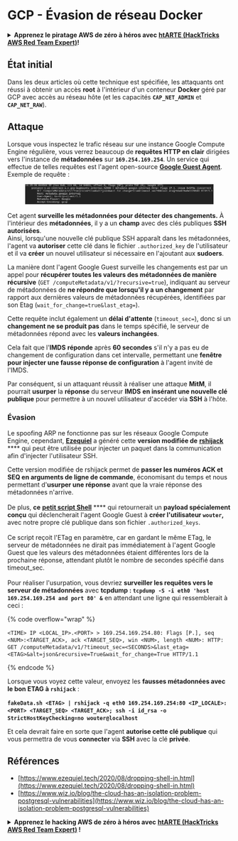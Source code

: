 # GCP - Évasion de réseau Docker

<details>

<summary><strong>Apprenez le piratage AWS de zéro à héros avec</strong> <a href="https://training.hacktricks.xyz/courses/arte"><strong>htARTE (HackTricks AWS Red Team Expert)</strong></a><strong>!</strong></summary>

Autres moyens de soutenir HackTricks :

* Si vous souhaitez voir votre **entreprise annoncée dans HackTricks** ou **télécharger HackTricks en PDF**, consultez les [**PLANS D'ABONNEMENT**](https://github.com/sponsors/carlospolop)!
* Obtenez le [**merchandising officiel PEASS & HackTricks**](https://peass.creator-spring.com)
* Découvrez [**La Famille PEASS**](https://opensea.io/collection/the-peass-family), notre collection d'[**NFTs**](https://opensea.io/collection/the-peass-family) exclusifs
* **Rejoignez le** 💬 [**groupe Discord**](https://discord.gg/hRep4RUj7f) ou le [**groupe Telegram**](https://t.me/peass) ou **suivez** moi sur **Twitter** 🐦 [**@carlospolopm**](https://twitter.com/carlospolopm)**.**
* **Partagez vos astuces de piratage en soumettant des PR aux dépôts github** [**HackTricks**](https://github.com/carlospolop/hacktricks) et [**HackTricks Cloud**](https://github.com/carlospolop/hacktricks-cloud).

</details>

## État initial

Dans les deux articles où cette technique est spécifiée, les attaquants ont réussi à obtenir un accès **root** à l'intérieur d'un conteneur **Docker** géré par GCP avec accès au réseau hôte (et les capacités **`CAP_NET_ADMIN`** et **`CAP_NET_RAW`**).

## Attaque

Lorsque vous inspectez le trafic réseau sur une instance Google Compute Engine régulière, vous verrez beaucoup de **requêtes HTTP en clair** dirigées vers l'instance de **métadonnées** sur **`169.254.169.254`**. Un service qui effectue de telles requêtes est l'agent open-source [**Google Guest Agent**](https://github.com/GoogleCloudPlatform/guest-agent). Exemple de requête :

<figure><img src="../../../.gitbook/assets/image (1) (4).png" alt=""><figcaption></figcaption></figure>

Cet agent **surveille les métadonnées pour détecter des changements.** À l'intérieur des **métadonnées**, il y a un **champ** avec des clés publiques **SSH autorisées**.\
Ainsi, lorsqu'une nouvelle clé publique SSH apparaît dans les métadonnées, l'agent va **autoriser** cette clé dans le fichier `.authorized_key` de l'utilisateur et il va **créer** un nouvel utilisateur si nécessaire en l'ajoutant aux **sudoers**.

La manière dont l'agent Google Guest surveille les changements est par un appel pour **récupérer toutes les valeurs des métadonnées de manière récursive** (`GET /computeMetadata/v1/?recursive=true`), indiquant au serveur de métadonnées de **ne répondre que lorsqu'il y a un changement** par rapport aux dernières valeurs de métadonnées récupérées, identifiées par son Etag (`wait_for_change=true&last_etag=`).

Cette requête inclut également un **délai d'attente** (`timeout_sec=`), donc si un **changement ne se produit pas** dans le temps spécifié, le serveur de métadonnées répond avec les **valeurs inchangées**.

Cela fait que l'**IMDS** **réponde** après **60 secondes** s'il n'y a pas eu de changement de configuration dans cet intervalle, permettant une **fenêtre pour injecter une fausse réponse de configuration** à l'agent invité de l'IMDS.

Par conséquent, si un attaquant réussit à réaliser une attaque **MitM**, il pourrait **usurper** la **réponse** du serveur **IMDS** **en insérant une nouvelle clé publique** pour permettre à un nouvel utilisateur d'accéder via **SSH** à l'hôte.

### Évasion

Le spoofing ARP ne fonctionne pas sur les réseaux Google Compute Engine, cependant, [**Ezequiel**](https://www.ezequiel.tech/2020/08/dropping-shell-in.html) a généré cette **version modifiée de** [**rshijack**](https://github.com/ezequielpereira/rshijack) **** qui peut être utilisée pour injecter un paquet dans la communication afin d'injecter l'utilisateur SSH.

Cette version modifiée de rshijack permet de **passer les numéros ACK et SEQ en arguments de ligne de commande**, économisant du temps et nous permettant d'**usurper une réponse** avant que la vraie réponse des métadonnées n'arrive.\
\
De plus, **ce** [**petit script Shell**](https://gist.github.com/ezequielpereira/914c2aae463409e785071213b059f96c#file-fakedata-sh) **** qui retournerait un **payload spécialement conçu** qui déclencherait l'agent Google Guest à **créer l'utilisateur `wouter`,** avec notre propre clé publique dans son fichier `.authorized_keys`.\
\
Ce script reçoit l'ETag en paramètre, car en gardant le même ETag, le serveur de métadonnées ne dirait pas immédiatement à l'agent Google Guest que les valeurs des métadonnées étaient différentes lors de la prochaine réponse, attendant plutôt le nombre de secondes spécifié dans timeout\_sec.\
\
Pour réaliser l'usurpation, vous devriez **surveiller les requêtes vers le serveur de métadonnées** avec **tcpdump : `tcpdump -S -i eth0 'host 169.254.169.254 and port 80' &`** en attendant une ligne qui ressemblerait à ceci :

{% code overflow="wrap" %}
```
<TIME> IP <LOCAL_IP>.<PORT> > 169.254.169.254.80: Flags [P.], seq <NUM>:<TARGET_ACK>, ack <TARGET_SEQ>, win <NUM>, length <NUM>: HTTP: GET /computeMetadata/v1/?timeout_sec=<SECONDS>&last_etag=<ETAG>&alt=json&recursive=True&wait_for_change=True HTTP/1.1
```
{% endcode %}

Lorsque vous voyez cette valeur, envoyez les **fausses métadonnées avec le bon ETAG à `rshijack`** :

**`fakeData.sh <ETAG> | rshijack -q eth0 169.254.169.254:80 <IP_LOCALE>:<PORT> <TARGET_SEQ> <TARGET_ACK>; ssh -i id_rsa -o StrictHostKeyChecking=no wouter@localhost`**

Et cela devrait faire en sorte que l'agent **autorise cette clé publique** qui vous permettra de vous **connecter** via **SSH** avec la clé **privée**.

## Références

* [https://www.ezequiel.tech/2020/08/dropping-shell-in.html](https://www.ezequiel.tech/2020/08/dropping-shell-in.html)
* [https://www.wiz.io/blog/the-cloud-has-an-isolation-problem-postgresql-vulnerabilities](https://www.wiz.io/blog/the-cloud-has-an-isolation-problem-postgresql-vulnerabilities)

<details>

<summary><strong>Apprenez le hacking AWS de zéro à héros avec</strong> <a href="https://training.hacktricks.xyz/courses/arte"><strong>htARTE (HackTricks AWS Red Team Expert)</strong></a><strong> !</strong></summary>

Autres moyens de soutenir HackTricks :

* Si vous souhaitez voir votre **entreprise annoncée dans HackTricks** ou **télécharger HackTricks en PDF**, consultez les [**PLANS D'ABONNEMENT**](https://github.com/sponsors/carlospolop)!
* Obtenez le [**merchandising officiel PEASS & HackTricks**](https://peass.creator-spring.com)
* Découvrez [**La Famille PEASS**](https://opensea.io/collection/the-peass-family), notre collection d'[**NFTs**](https://opensea.io/collection/the-peass-family) exclusifs
* **Rejoignez le** 💬 [**groupe Discord**](https://discord.gg/hRep4RUj7f) ou le [**groupe Telegram**](https://t.me/peass) ou **suivez**-moi sur **Twitter** 🐦 [**@carlospolopm**](https://twitter.com/carlospolopm)**.**
* **Partagez vos astuces de hacking en soumettant des PR aux dépôts github** [**HackTricks**](https://github.com/carlospolop/hacktricks) et [**HackTricks Cloud**](https://github.com/carlospolop/hacktricks-cloud).

</details>
